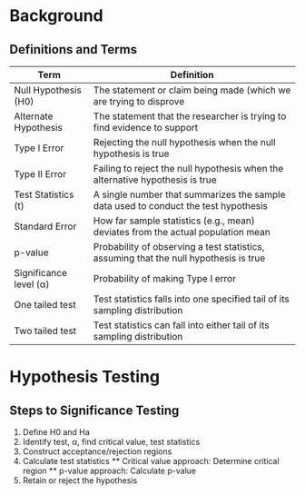 # Background 
## Definitions and Terms

| Term                    | Definition                                                                                           |
|-------------------------|------------------------------------------------------------------------------------------------------|
| Null Hypothesis (H0)   | The statement or claim being made (which we are trying to disprove                      |
| Alternate Hypothesis   | The statement that the researcher is trying to find evidence to support                                |
| Type I Error           | Rejecting the null hypothesis when the null hypothesis is true                                           |
| Type II Error          | Failing to reject the null hypothesis when the alternative hypothesis is true                             |
| Test Statistics (t)    | A single number that summarizes the sample data used to conduct the test hypothesis                   |
| Standard Error         | How far sample statistics (e.g., mean) deviates from the actual population mean                        |
| p-value                | Probability of observing a test statistics, assuming that the null hypothesis is true                                                         |
| Significance level (α) | Probability of making Type I error                                                                    |
| One tailed test        | Test statistics falls into one specified tail of its sampling distribution                            |
| Two tailed test        | Test statistics can fall into either tail of its sampling distribution                                |


# Hypothesis Testing
## Steps to Significance Testing
1. Define H0 and Ha
2. Identify test, α, find critical value, test statistics
3. Construct acceptance/rejection regions
4. Calculate test statistics
** Critical value approach: Determine critical region
** p-value approach: Calculate p-value
5. Retain or reject the hypothesis

